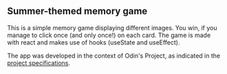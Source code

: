## **Summer-themed memory game**

This is a simple memory game displaying different images. You win, if you manage to click once (and only once!) on each card. 
The game is made with react and makes use of hooks (useState and useEffect). 

The app was developed in the context of Odin's Project, as indicated in the [project specifications](https://www.theodinproject.com/lessons/node-path-javascript-memory-card). 

